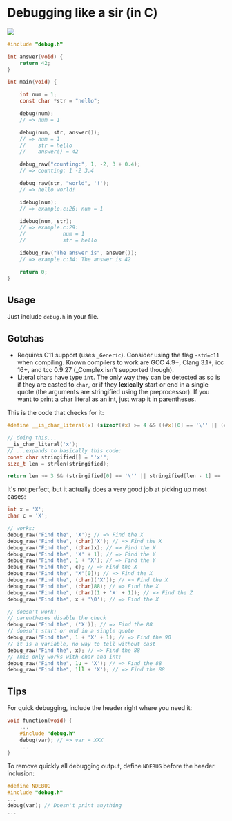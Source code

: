 # Debugging like a sir (in C)

![](http://oi59.tinypic.com/5yw50z.jpg)

```c
#include "debug.h"

int answer(void) {
    return 42;
}

int main(void) {

    int num = 1;
    const char *str = "hello";

    debug(num);
    // => num = 1

    debug(num, str, answer());
    // => num = 1
    //    str = hello
    //    answer() = 42

    debug_raw("counting:", 1, -2, 3 + 0.4);
    // => counting: 1 -2 3.4

    debug_raw(str, "world", '!');
    // => hello world!

    idebug(num);
    // => example.c:26: num = 1

    idebug(num, str);
    // => example.c:29:
    //            num = 1
    //            str = hello

    idebug_raw("The answer is", answer());
    // => example.c:34: The answer is 42

    return 0;
}
```

## Usage

Just include `debug.h` in your file.

## Gotchas

* Requires C11 support (uses `_Generic`). Consider using the flag `-std=c11` when compiling. Known compilers to work are GCC 4.9+, Clang 3.1+, icc 16+, and tcc 0.9.27 (_Complex isn't supported though).
* Literal chars have type `int`. The only way they can be detected as so is if they are casted to `char`, or if they __lexically__ start or end in a single quote (the arguments are stringified using the preprocessor). If you want to print a char literal as an int, just wrap it in parentheses.

This is the code that checks for it:
```c
#define __is_char_literal(x) (sizeof(#x) >= 4 && ((#x)[0] == '\'' || (#x)[sizeof(#x) - 2] == '\''))

// doing this...
__is_char_literal('x');
// ...expands to basically this code:
const char stringified[] = "'x'";
size_t len = strlen(stringified);

return len >= 3 && (stringified[0] == '\'' || stringified[len - 1] == '\'');
```

It's not perfect, but it actually does a very good job at picking up most cases:
```c
int x = 'X';
char c = 'X';

// works:
debug_raw("Find the", 'X'); // => Find the X
debug_raw("Find the", (char)'X'); // => Find the X
debug_raw("Find the", (char)x); // => Find the X
debug_raw("Find the", 'X' + 1); // => Find the Y
debug_raw("Find the", 1 + 'X'); // => Find the Y
debug_raw("Find the", c); // => Find the X
debug_raw("Find the", "X"[0]); // => Find the X
debug_raw("Find the", (char)('X')); // => Find the X
debug_raw("Find the", (char)88); // => Find the X
debug_raw("Find the", (char)(1 + 'X' + 1)); // => Find the Z
debug_raw("Find the", x + '\0'); // => Find the X

// doesn't work:
// parentheses disable the check
debug_raw("Find the", ('X')); // => Find the 88
// doesn't start or end in a single quote
debug_raw("Find the", 1 + 'X' + 1); // => Find the 90
// it is a variable, no way to tell without cast
debug_raw("Find the", x); // => Find the 88
// This only works with char and int:
debug_raw("Find the", 1u + 'X'); // => Find the 88
debug_raw("Find the", 1ll + 'X'); // => Find the 88
```

## Tips

For quick debugging, include the header right where you need it:

```c
void function(void) {
    ...
    #include "debug.h"
    debug(var); // => var = XXX
    ...
}
```

To remove quickly all debugging output, define `NDEBUG` before the header inclusion:

```c
#define NDEBUG
#include "debug.h"
...
debug(var); // Doesn't print anything
...
```


